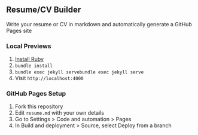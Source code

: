 ## Resume/CV Builder
Write your resume or CV in markdown and automatically generate a GitHub Pages site

### Local Previews
1. [Install Ruby](https://www.ruby-lang.org/en/documentation/installation/)
2. `bundle install`
3. `bundle exec jekyll servebundle exec jekyll serve`
4. Visit `http://localhost:4000`

### GitHub Pages Setup
1. Fork this repository
2. Edit `resume.md` with your own details
3. Go to Settings > Code and automation > Pages
4. In Build and deployment > Source, select Deploy from a branch
